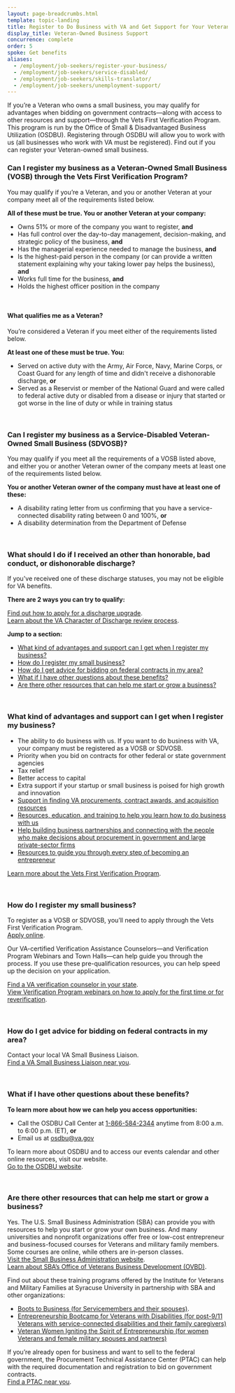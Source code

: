 ```yaml
---
layout: page-breadcrumbs.html
template: topic-landing
title: Register to Do Business with VA and Get Support for Your Veteran-Owned Small Business
display_title: Veteran-Owned Business Support
concurrence: complete
order: 5
spoke: Get benefits
aliases:
  - /employment/job-seekers/register-your-business/
  - /employment/job-seekers/service-disabled/
  - /employment/job-seekers/skills-translator/
  - /employment/job-seekers/unemployment-support/
---
```


<div class="va-introtext">

If you’re a Veteran who owns a small business, you may qualify for advantages when bidding on government contracts—along with access to other resources and support—through the Vets First Verification Program. This program is run by the Office of Small & Disadvantaged Business Utilization (OSDBU). Registering through OSDBU will allow you to work with us (all businesses who work with VA must be registered). Find out if you can register your Veteran-owned small business.

</div>

<div class="feature" markdown="1">

### Can I register my business as a Veteran-Owned Small Business (VOSB) through the Vets First Verification Program?

You may qualify if you’re a Veteran, and you or another Veteran at your company meet all of the requirements listed below.

**All of these must be true. You or another Veteran at your company:**

- Owns 51% or more of the company you want to register, **and**
- Has full control over the day-to-day management, decision-making, and strategic policy of the business, **and**
- Has the managerial experience needed to manage the business, **and**
- Is the highest-paid person in the company (or can provide a written statement explaining why your taking lower pay helps the business), **and**
- Works full time for the business, **and**
- Holds the highest officer position in the company

<br>

#### What qualifies me as a Veteran?

You’re considered a Veteran if you meet either of the requirements listed below.

**At least one of these must be true. You:**

- Served on active duty with the Army, Air Force, Navy, Marine Corps, or Coast Guard for any length of time and didn't receive a dishonorable discharge, **or**
- Served as a Reservist or member of the National Guard and were called to federal active duty or disabled from a disease or injury that started or got worse in the line of duty or while in training status

<br>

### Can I register my business as a Service-Disabled Veteran-Owned Small Business (SDVOSB)?

You may qualify if you meet all the requirements of a VOSB listed above, and either you or another Veteran owner of the company meets at least one of the requirements listed below.

**You or another Veteran owner of the company must have at least one of these:**

- A disability rating letter from us confirming that you have a service-connected disability rating between 0 and 100%, **or**
- A disability determination from the Department of Defense

<br>

### What should I do if I received an other than honorable, bad conduct, or dishonorable discharge?

If you've received one of these discharge statuses, you may not be eligible for VA benefits.

**There are 2 ways you can try to qualify:**

[Find out how to apply for a discharge upgrade](/discharge-upgrade-instructions/).<br/>
[Learn about the VA Character of Discharge review process](/discharge-upgrade-instructions/#other-options).

</div>

**Jump to a section:**
- [What kind of advantages and support can I get when I register my business?](#business-advantages)
- [How do I register my small business?](#business-how)
- [How do I get advice for bidding on federal contracts in my area?](#business-bidding)
- [What if I have other questions about these benefits?](#business-questions)
- [Are there other resources that can help me start or grow a business?](#business-resources)

<br>
<span id="business-advantages">

### What kind of advantages and support can I get when I register my business?

- The ability to do business with us. If you want to do business with VA, your company must be registered as a VOSB or SDVOSB.
- Priority when you bid on contracts for other federal or state government agencies
- Tax relief
- Better access to capital
- Extra support if your startup or small business is poised for high growth and innovation
- [Support in finding VA procurements, contract awards, and acquisition resources](https://www.va.gov/osdbu/acquisition/index.asp)
- [Resources, education, and training to help you learn how to do business with us](https://www.va.gov/osdbu/outreach/soc/index.asp)
- [Help building business partnerships and connecting with the people who make decisions about procurement in government and large private-sector firms](https://www.va.gov/osdbu/outreach/dap/index.asp)
- [Resources to guide you through every step of becoming an entrepreneur](https://www.va.gov/OSDBU/entrepreneur/index.asp)<br>

[Learn more about the Vets First Verification Program](https://www.va.gov/osdbu/verification/index.asp).

<br>
<span id="business-how">

### How do I register my small business?

To register as a VOSB or SDVOSB, you’ll need to apply through the Vets First Verification Program. <br>
[Apply online](https://www.vip.vetbiz.va.gov/).

Our VA-certified Verification Assistance Counselors—and Verification Program Webinars and Town Halls—can help guide you through the process. If you use these pre-qualification resources, you can help speed up the decision on your application.</br>

[Find a VA verification counselor in your state](https://www.va.gov/osdbu/verification/assistance/counselors.asp).</br>
[View Verification Program webinars on how to apply for the first time or for reverification](https://www.va.gov/osdbu/verification/you_asked_we_listened.asp).

<br>
<span id="business-bidding">

### How do I get advice for bidding on federal contracts in my area?

Contact your local VA Small Business Liaison. <br>
[Find a VA Small Business Liaison near you](https://www.va.gov/OSDBU/about/contacts.asp).

<br>
<span id="business-questions">

### What if I have other questions about these benefits?

**To learn more about how we can help you access opportunities:**

- Call the OSDBU Call Center at <a href="tel:+1866-584-2344">1-866-584-2344</a> anytime from 8:00 a.m. to 6:00 p.m. (ET), **or**
- Email us at <a href="mailto:osdbu@va.gov">osdbu@va.gov</a><br>

To learn more about OSDBU and to access our events calendar and other online resources, visit our website. <br>
[Go to the OSDBU website](https://www.va.gov/OSDBU/index.asp).

<br>
<span id="business-resources">

### Are there other resources that can help me start or grow a business?

Yes. The U.S. Small Business Administration (SBA) can provide you with resources to help you start or grow your own business. And many universities and nonprofit organizations offer free or low-cost entrepreneur and business-focused courses for Veterans and military family members. Some courses are online, while others are in-person classes.</br>
[Visit the Small Business Administration website](https://www.sba.gov/).</br>
[Learn about SBA’s Office of Veterans Business Development (OVBD)](https://www.sba.gov/business-guide/grow/veteran-owned-businesses-programs#section-header-0).<br>

Find out about these training programs offered by the Institute for Veterans and Military Families at Syracuse University in partnership with SBA and other organizations:
- [Boots to Business (for Servicemembers and their spouses)](https://ivmf.syracuse.edu/veteran-and-family-resources/starting-growing-a-business/boots-to-business/).
- [Entrepreneurship Bootcamp for Veterans with Disabilities (for post-9/11 Veterans with service-connected disabilities and their family caregivers)](http://ebv.vets.syr.edu/)
- [Veteran Women Igniting the Spirit of Entrepreneurship (for women Veterans and female military spouses and partners)](https://ivmf.syracuse.edu/veteran-and-family-resources/starting-growing-a-business/v-wise/)<br>

If you’re already open for business and want to sell to the federal government, the Procurement Technical Assistance Center (PTAC) can help with the required documentation and registration to bid on government contracts.<br>
[Find a PTAC near you](http://www.aptac-us.org/).
